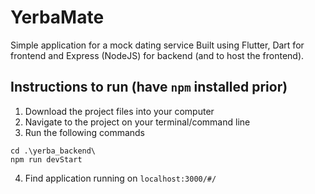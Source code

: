 # YerbaMate
Simple application for a mock dating service
Built using Flutter, Dart for frontend and Express (NodeJS) for backend (and to host the frontend).

## Instructions to run (have `npm` installed prior)
1. Download the project files into your computer
2. Navigate to the project on your terminal/command line
3. Run the following commands

```
cd .\yerba_backend\
npm run devStart
```
4. Find application running on `localhost:3000/#/`
